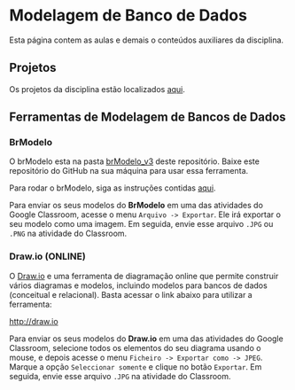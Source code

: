 # Modelagem de Banco de Dados

Esta página contem as aulas e demais o conteúdos auxiliares da disciplina.

## Projetos

Os projetos da disciplina estão localizados [aqui](../banco_dados/PROJETOS.md).

## Ferramentas de Modelagem de Bancos de Dados

### BrModelo

O brModelo esta na pasta [brModelo_v3](./brModelo_v3/) deste repositório. Baixe este repositório do GitHub na sua máquina para usar essa ferramenta.

Para rodar o brModelo, siga as instruções contidas [aqui](./brModelo_v3/).

Para enviar os seus modelos do **BrModelo** em uma das atividades do Google Classroom, acesse o menu `Arquivo -> Exportar`. Ele irá exportar o seu modelo como uma imagem. Em seguida, envie esse arquivo `.JPG` ou `.PNG` na atividade do Classroom.

### Draw.io (ONLINE)

O [Draw.io](http://draw.io) e uma ferramenta de diagramação online que permite construir vários diagramas e modelos, incluindo modelos para bancos de dados (conceitual e relacional). Basta acessar o link abaixo para utilizar a ferramenta:

http://draw.io

Para enviar os seus modelos do **Draw.io** em uma das atividades do Google Classroom, selecione todos os elementos do seu diagrama usando o mouse, e depois acesse o menu `Ficheiro -> Exportar como -> JPEG`. Marque a opção `Seleccionar somente` e clique no botão `Exportar`. Em seguida, envie esse arquivo `.JPG` na atividade do Classroom.
